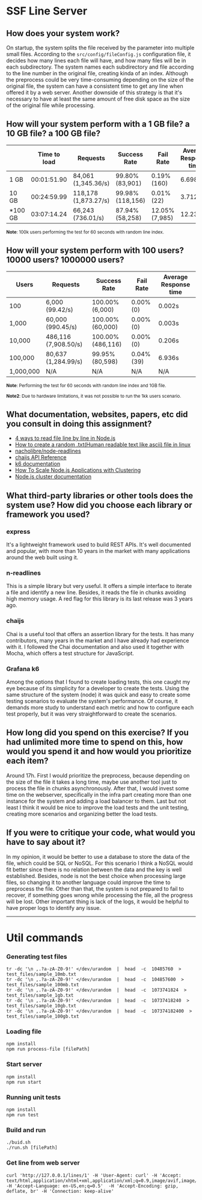 # SSF Line Server

## How does your system work?
On startup, the system splits the file received by the parameter into multiple small files. According to the `src/config/fileConfig.js` configuration file, it decides how many lines each file will have, and how many files will be in each subdirectory. The system names each subdirectory and file according to the line number in the original file, creating kinda of an index.
Although the preprocess could be very time-consuming depending on the size of the original file, the system can have a consistent time to get any line when offered it by a web server. Another downside of this strategy is that it's necessary to have at least the same amount of free disk space as the size of the original file while processing.

## How will your system perform with a 1 GB file? a 10 GB file? a 100 GB file?
|        | Time to load | Requests             | Success Rate     | Fail Rate      | Average Response time |
|--------|--------------|----------------------|------------------|----------------|-----------------------|
| 1 GB   | 00:01:51.90  | 84,061 (1,345.36/s)  | 99.80% (83,901)  | 0.19% (160)    | 6.698s                |
| 10 GB  | 00:24:59.99  | 118,178 (1,873.27/s) | 99.98% (118,156) | 0.01% (22)     | 3.712s                |
| *100 GB| 03:07:14.24  | 66,243 (736.01/s)    | 87.94% (58,258)  | 12.05% (7,985) | 12.238s               |

<sub>**Note**: 100k users performing the test for 60 seconds with random line index.

## How will your system perform with 100 users? 10000 users? 1000000 users?
| Users     | Requests             | Success Rate      | Fail Rate     | Average Response time |
|-----------|----------------------|-------------------|---------------|-----------------------|
| 100       | 6,000 (99.42/s)      | 100.00% (6,000)   | 0.00% (0)     | 0.002s                |
| 1,000     | 60,000 (990.45/s)    | 100.00% (60,000)  | 0.00% (0)     | 0.003s                |
| 10,000    | 486,116 (7,908.50/s) | 100.00% (486,116) | 0.00% (0)     | 0.206s                |
| 100,000   | 80,637 (1,284.99/s)  | 99.95% (80,598)   | 0.04% (39)    | 6.936s                |
| 1,000,000 | N/A                  | N/A               | N/A           | N/A                   |

<sub>**Note**: Performing the test for 60 seconds with random line index and 1GB file.

<sub>**Note2**: Due to hardware limitations, it was not possible to run the 1kk users scenario.

## What documentation, websites, papers, etc did you consult in doing this assignment?
- [4 ways to read file line by line in Node.js](https://geshan.com.np/blog/2021/10/nodejs-read-file-line-by-line/)
- [How to create a random .txt(Human readable text like ascii) file in linux](https://superuser.com/a/692180)
- [nacholibre/node-readlines](https://github.com/nacholibre/node-readlines)
- [chaijs API Reference](https://www.chaijs.com/api/)
- [k6 documentation](https://k6.io/docs/)
- [How To Scale Node.js Applications with Clustering](https://www.digitalocean.com/community/tutorials/how-to-scale-node-js-applications-with-clustering)
- [Node.js cluster documentation](https://nodejs.org/api/cluster.html)

## What third-party libraries or other tools does the system use? How did you choose each library or framework you used?
### express
It's a lightweight framework used to build REST APIs. It's well documented and popular, with more than 10 years in the market with many applications around the web built using it. 

### n-readlines
This is a simple library but very useful. It offers a simple interface to iterate a file and identify a new line. Besides, it reads the file in chunks avoiding high memory usage. A red flag for this library is its last release was 3 years ago.

### chaijs 
Chai is a useful tool that offers an assertion library for the tests. It has many contributors, many years in the market and I have already had experience with it. I followed the Chai documentation and also used it together with Mocha, which offers a test structure for JavaScript.

### Grafana k6
Among the options that I found to create loading tests, this one caught my eye because of its simplicity for a developer to create the tests. Using the same structure of the system (node) it was quick and easy to create some testing scenarios to evaluate the system's performance. Of course, it demands more study to understand each metric and how to configure each test properly, but it was very straightforward to create the scenarios.

## How long did you spend on this exercise? If you had unlimited more time to spend on this, how would you spend it and how would you prioritize each item?
Around 17h. First I would prioritize the preprocess, because depending on the size of the file it takes a long time, maybe use another tool just to process the file in chunks asynchronously. After that, I would invest some time on the webserver, specifically in the infra part creating more than one instance for the system and adding a load balancer to them. Last but not least I think it would be nice to improve the load tests and the unit testing, creating more scenarios and organizing better the load tests.

## If you were to critique your code, what would you have to say about it?
In my opinion, it would be better to use a database to store the data of the file, which could be SQL or NoSQL. For this scenario I think a NoSQL would fit better since there is no relation between the data and the key is well established. Besides, node is not the best choice when processing large files, so changing it to another language could improve the time to preprocess the file.
Other than that, the system is not prepared to fail to recover, if something goes wrong while processing the file, all the progress will be lost.
Other important thing is lack of the logs, it would be helpful to have proper logs to identify any issue.

---

# Util commands

### Generating test files
```
tr -dc '\n ,.?a-zA-Z0-9!' </dev/urandom  |  head  -c  10485760  > test_files/sample_10mb.txt
tr -dc '\n ,.?a-zA-Z0-9!' </dev/urandom  |  head  -c  104857600  > test_files/sample_100mb.txt
tr -dc '\n ,.?a-zA-Z0-9!' </dev/urandom  |  head  -c  1073741824  > test_files/sample_1gb.txt
tr -dc '\n ,.?a-zA-Z0-9!' </dev/urandom  |  head  -c  10737418240  > test_files/sample_10gb.txt
tr -dc '\n ,.?a-zA-Z0-9!' </dev/urandom  |  head  -c  107374182400  > test_files/sample_100gb.txt
```

### Loading file
```
npm install
npm run process-file [filePath]
```

### Start server
```
npm install
npm run start
```

### Running unit tests
```
npm install
npm run test
```

### Build and run
```
./buid.sh
./run.sh [filePath]
```

### Get line from web server
```
curl 'http://127.0.0.1/lines/1' -H 'User-Agent: curl' -H 'Accept: text/html,application/xhtml+xml,application/xml;q=0.9,image/avif,image/webp,*/*;q=0.8' -H 'Accept-Language: en-US,en;q=0.5'  -H 'Accept-Encoding: gzip, deflate, br' -H 'Connection: keep-alive'
```